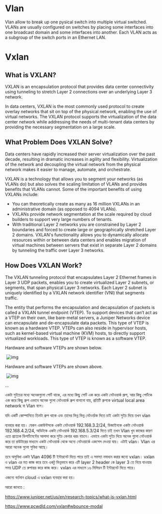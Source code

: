 # Vlan
Vlan allow to break up one pysical switch into multiple virtual switched. VLANs are usually configured on switches by placing some interfaces into one broadcast domain and some interfaces into another. Each VLAN acts as a subgroup of the switch ports in an Ethernet LAN.

#  Vxlan

## What is VXLAN?

VXLAN is an encapsulation protocol that provides data center  connectivity using tunneling to stretch Layer 2 connections over an  underlying Layer 3 network.

In data centers, VXLAN is the most commonly used protocol to create  overlay networks that sit on top of the physical network, enabling the  use of virtual networks. The VXLAN protocol supports the virtualization  of the data center network while addressing the needs of multi-tenant  data centers by providing the necessary segmentation on a large scale.

 

## What Problem Does VXLAN Solve?

Data centers have rapidly increased their server virtualization over  the past decade, resulting in dramatic increases in agility and  flexibility. Virtualization of the network and decoupling the virtual  network from the physical network makes it easier to manage, automate,  and orchestrate.

VXLAN is a technology that allows you to segment your networks (as  VLANs do) but also solves the scaling limitation of VLANs and provides  benefits that VLANs cannot. Some of the important benefits of using  VXLANs include:

- You can theoretically create as many as 16 million VXLANs in an administrative domain (as opposed to 4094 VLANs).
- VXLANs provide network segmentation at the scale required by cloud builders to support very large numbers of tenants.
- With traditional Layer 2 networks you are constrained by Layer 2  boundaries and forced to create large or geographically stretched Layer 2 domains. VXLAN's functionality allows you to dynamically allocate  resources within or between data centers and enables migration of  virtual machines between servers that exist in separate Layer 2 domains  by tunneling the traffic over Layer 3 networks.

 

## How Does VXLAN Work?

The VXLAN tunneling protocol that encapsulates Layer 2 Ethernet  frames in Layer 3 UDP packets, enables you to create virtualized Layer 2 subnets, or segments, that span physical Layer 3 networks. Each Layer 2 subnet is uniquely identified by a VXLAN network identifier (VNI) that  segments traffic.

The entity that performs the encapsulation and decapsulation of  packets is called a VXLAN tunnel endpoint (VTEP). To support devices  that can’t act as a VTEP on their own, like bare-metal servers, a  Juniper Networks device can encapsulate and de-encapsulate data packets. This type of VTEP is known as a hardware VTEP. VTEPs can also reside in hypervisor hosts, such as kernel-based virtual machine (KVM) hosts, to  directly support virtualized workloads. This type of VTEP is known as a  software VTEP.

Hardware and software VTEPs are shown below.

​                                                ![img](https://www.juniper.net/content/dam/www/assets/images/us/en/research-topics/what-is/diagram-what-is-vx-wan-1.png/_jcr_content/renditions/cq5dam.web.1280.1280.png)            

Hardware and software VTEPs are shown above.

 

​                                                ![img](https://www.juniper.net/content/dam/www/assets/images/us/en/research-topics/what-is/diagram-what-is-vx-wan-2.png/_jcr_content/renditions/cq5dam.web.1280.1280.png)            

...



একটা সুইচের মধ্যে অনেকগুলো পোর্ট থাকে, এর মধ্যে কিছু পোর্ট এক করে একটা নেটওয়ার্ক গ্রুপ, আর কিছু পোর্টকে এক করে কিছু গ্রুপ এভাবে অনেক গুলো নেটওয়ার্ক গ্রুপ বানানো যায়, প্রতিটি গ্রুগকে virtual local area network বা Vlan বলে।

যদি একটি কোম্পানিতে তিনটা গ্রুপ থাকে এবং তাদের ভিন্ন ভিন্ন নেটওর্য়াক দিতে চাই একটা সুইচ দিয়ে তখন vlan   

ব্যবহার করা হয়। যেকন একাউন্টসকে একটা নেটওয়ার্ক 192.168.3.2/24, ডিজাইনকে একটা নেটওয়ার্ক 192.168.4.2/24, অডিটকে একটা নেটওয়ার্ক 192.168.5.3/24 দিতে চাই তখন Vlan খুব কাজের কারণ এতে প্রত্যেক ডিপার্টমেন্টের আলাদা করে সুইচ কেনার খরচ বাচবে। এভাবে একটা সুইচ দিয়ে অনেক গুলো নেটওয়ার্ক করে তা রাউটারের মাধ্যমে একটা  নেটওয়ার্ক থেকে অন্যে নেটওয়ার্কে একসেস দেওয়া যায়। এটাই vlan। Vlan এর আরো অনেক গুলো সুবিধা আছে। 

তবে অসুবিধা  একটা Vlan 4096 টি ইন্টারনেট দিতে পারে তাই এ সমস্যা নমাধান করার জন্যে vxlan। vxlan ও vlan এর মত কাজ করে তবে একটু ভিন্নভাবে করে এটি layer 2 header কে layer 3 তে নিয়ে যাওয়ার সময় UDP তে রুপান্তর করে কাজ করে। vxlan এর মাধ্যমে ১৬ মিলিয়ন টি ইন্টারনেট দিতে পারে। 

এজন্যে বর্তমান cloud এ vxlan ব্যবহার করা হয়। 

আরো জানতে : 



https://www.juniper.net/us/en/research-topics/what-is-vxlan.html

https://www.pcwdld.com/vxlan#wbounce-modal